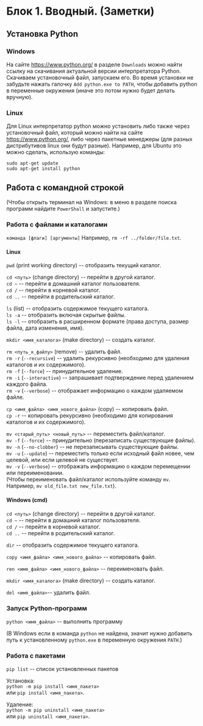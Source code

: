 # Блок 1. Вводный. (Заметки)

## Установка Python
### Windows
На сайте <https://www.python.org/> в разделе `Downloads` можно найти ссылку на скачивания актуальной версии интерпретатора Python. Скачиваем установочный файл, запускаем его. Во время установки не забудьте нажать галочку `Add python.exe to PATH`, чтобы добавить python в переменные окружения (иначе это потом нужно будет делать вручную).
### Linux
Для Linux интерпретатор python можно установить либо также через установочный файл, который можно найти на сайте <https://www.python.org/>, либо через пакетные менеджеры (для разных дистрибутивов linux они будут разные). Например, для Ubuntu это можно сделать, использую команды:
```shell
sudo apt-get update
sudo apt-get install python
```

## Работа с командной строкой
(Чтобы открыть терминал на Windows: в меню в разделе поиска программ найдите `PowerShall` и запустите.)

### Работа с файлами и каталогами
`команда [флаги] [аргументы]` Например, `rm -rf ../folder/file.txt`.

#### Linux
`pwd` (print working directory) -- отобразить текущий каталог.

`cd <путь>` (change directory) -- перейти в другой каталог.\
`cd ~` -- перейти в домашний каталог пользователя.\
`cd /` -- перейти в корневой каталог.\
`cd ..` -- перейти в родительский каталог.

`ls` (list) -- отобразить содержимое текущего каталога.\
`ls -a` -- отобразить включая скрытые файлы.\
`ls -l` -- отобразить в расширенном формате (права доступа, размер файла, дата изменения, имя).

`mkdir <имя_каталога>` (make directory) -- создать каталог.

`rm <путь_к_файлу>` (remove) -- удалить файл.\
`rm -r` (`--recursive`) -- удалить рекурсивно (необходимо для удаления каталогов и их содержимого).\
`rm -f` (`--force`) -- принудительное удаление.\
`rm -i` (`--interactive`) -- запрашивает подтверждение перед удалением каждого файла.\
`rm -v` (`--verbose`) -- отображает информацию о каждом удаляемом файле.

`cp <имя_файла> <имя_нового_файла>` (copy) -- копировать файл.\
`cp -r` -- копировать рекурсивно (необходимо для копирования каталогов и их содержимого).

`mv <старый_путь> <новый_путь>` -- переместить файл/каталог.\
`mv -f` (`--force`) -- принудительно (перезаписать существующие файлы).\
`mv -n` (`--no-clobber`) -- не перезаписывать существующие файлы.\
`mv -u` (`--update`) -- переместить только если исходный файл новее, чем целевой, или если целевой не существует.\
`mv -v` (`--verbose`) -- отображать информацию о каждом перемещении или переименовании.\
(Чтобы переименовать файл/каталог используйте команду `mv`. Например, `mv old_file.txt new_file.txt`).

#### Windows (cmd)
`cd <путь>` (change directory) -- перейти в другой каталог.\
`cd ~` -- перейти в домашний каталог пользователя.\
`cd /` -- перейти в корневой каталог.\
`cd ..` -- перейти в родительский каталог.

`dir` -- отобразить содержимое текущего каталога.

`copy <имя_файла> <имя_нового_файла>` -- копировать файл.

`ren <имя_файла> <имя_нового_файла>` -- переименовать файл.

`mkdir <имя_каталога>` (make directory) -- создать каталог.

`del <имя_файла>`-- удалить файл.

### Запуск Python-программ

`python <имя_файла>` -- выполнить программу

(В Windows если в команда `python` не найдена, значит нужно добавить путь к установленному `python.exe` в переменную окружения `PATH`.)

### Работа с пакетами

`pip list` -- список установленных пакетов

Установка:\
`python -m pip install <имя_пакета>`\
или `pip install <имя_пакета>`.

Удаление:\
`python -m pip uninstall <имя_пакета>`\
или `pip uninstall <имя_пакета>`.


